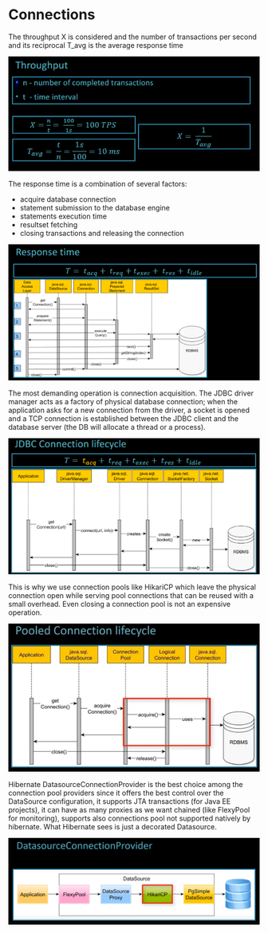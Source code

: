 # Connections


The throughput X is considered and the number of transactions per second and its reciprocal T_avg is the average response time

![throughput.png](images/throughput.png)

The response time is a combination of several factors:

- acquire database connection
- statement submission to the database engine
- statements execution time
- resultset fetching
- closing transactions and releasing the connection

![response-time.png](images/response-time.png)

The most demanding operation is connection acquisition. The JDBC driver manager acts as a factory of physical database connection; when the application asks for a new connection from the driver, a socket is opened and a TCP connection is established between the JDBC client and the database server (the DB will allocate a thread or a process). 

![connection-lifecycle.png](images/connection-lifecycle.png)

This is why we use connection pools like HikariCP which leave the physical connection open while serving pool connections that can be reused with a small overhead. Even closing a connection pool is not an expensive operation.

![pooled-connection.png](images/pooled-connection.png)

Hibernate DatasourceConnectionProvider is the best choice among the connection pool providers since it offers the best control over the DataSource configuration, it supports JTA transactions (for Java EE projects), it can have as many proxies as we want chained (like FlexyPool for monitoring), supports also connections pool not supported natively by hibernate. What Hibernate sees is just a decorated Datasource.

![datasource-provider.png](images/datasource-provider.png)
